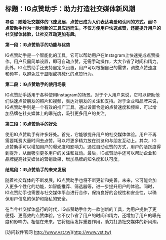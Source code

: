 ## **标题：IG点赞助手：助力打造社交媒体新风潮**

**导语：随着社交媒体的飞速发展，点赞已成为人们表达喜爱和认同的方式。而IG点赞助手作为一款创新的工具应运而生，不仅方便用户快速点赞，还能提升用户的社交媒体体验，让社交互动更加有趣。**

**第一段：IG点赞助手的功能与优势**

IG点赞助手是一个智能化的工具，它可以帮助用户在Instagram上快速完成点赞操作。用户只需简单设置，即可自动点赞，无需手动操作，大大节省了时间和精力。此外，IG点赞助手还支持自定义设置，用户可以根据自己的需求，调整点赞速度和频率，以避免过于显眼或机械化的点赞行为。

**第二段：IG点赞助手的使用场景**

IG点赞助手适用于各种使用Instagram的场景。对于个人用户来说，它可以帮助他们快速点赞朋友的照片和视频，表达对朋友的关注和支持。对于企业和品牌来说，IG点赞助手则是一个有效的推广工具。通过设置合适的点赞速度和频率，可以增加品牌在社交媒体上的曝光度，吸引更多用户的关注。

**第三段：IG点赞助手的好处**

使用IG点赞助手有许多好处。首先，它能够提升用户的社交媒体体验。用户不再需要耗费大量时间去点赞，可以将更多精力放在浏览和与朋友互动上。其次，IG点赞助手可以增加用户的曝光度和影响力。通过自动点赞的方式，用户的活跃度得到提升，从而吸引更多用户的关注和互动。最后，IG点赞助手还可以帮助企业和品牌提高社交媒体的营销效果，增加品牌的知名度和认可度。

**结尾段：IG点赞助手的未来发展**

随着社交媒体的不断发展，IG点赞助手也将不断更新和完善。未来，它可能会加入更多个性化的功能，如智能推荐、筛选器等，进一步提升用户的体验。同时，IG点赞助手也需要与社交媒体平台进行合作，保持良好的合规性和安全性，以确保用户信息的保护和隐私的安全。

在当今社交媒体盛行的时代，IG点赞助手作为一款创新的工具，为用户提供了更便捷、更高效的点赞体验。它不仅节省了用户的时间和精力，还增加了用户的曝光度和影响力。相信在未来，它将继续发挥重要作用，助力打造社交媒体的新风潮。


[访问软件官网 http://www.vst.tw](http://www.vst.tw)
